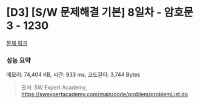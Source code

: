 # [D3] [S/W 문제해결 기본] 8일차 - 암호문3 - 1230 

[문제 링크](https://swexpertacademy.com/main/code/problem/problemDetail.do?contestProbId=AV14zIwqAHwCFAYD) 

### 성능 요약

메모리: 74,404 KB, 시간: 933 ms, 코드길이: 3,744 Bytes



> 출처: SW Expert Academy, https://swexpertacademy.com/main/code/problem/problemList.do